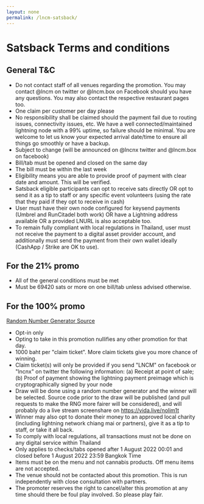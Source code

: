 ```yaml
---
layout: none
permalink: /lncm-satsback/
---
```


# Satsback Terms and conditions

## General T&C

- Do not contact staff of all venues regarding the promotion. You may contact @lncm on twitter or @lncm.box on Facebook should you have any questions. You may also contact the respective restaurant pages too.
- One claim per customer per day please
- No responsibility shall be claimed should the payment fail due to routing issues, connectivity issues, etc. We have a well connected/maintained lightning node with a 99% uptime, so failure should be minimal. You are welcome to let us know your expected arrival date/time to ensure all things go smoothly or have a backup.
- Subject to change (will be announced on @lncnx twitter and @lncm.box on facebook)
- Bill/tab must be opened and closed on the same day
- The bill must be within the last week
- Eligibility means you are able to provide proof of payment with clear date and amount. This will be verified.
- Satsback eligible participants can opt to receive sats directly OR opt to send it as a tip to staff or any specific event volunteers  (using the rate that they paid if they opt to receive in cash)
- User must have their own node configured for keysend payments (Umbrel and RunCitadel both work) OR have a Lightning address available OR a provided LNURL is also acceptable too.
- To remain fully compliant with local regulations in Thailand, user must not receive the payment to a digital asset provider account, and additionally must send the payment from their own wallet ideally (CashApp / Strike are OK to use).


## For the 21% promo

- All of the general conditions must be met
- Must be 69420 sats or more on one bill/tab unless advised otherwise.

## For the 100% promo

[Random Number Generator Source](https://gist.github.com/nolim1t/9ae47ed98c2b81c4eba60272cfbb1d40)

- Opt-in only
- Opting to take in this promotion nullifies any other promotion for that day.
- 1000 baht per "claim ticket". More claim tickets give you more chance of winning.
- Claim ticket(s) will only be provided if you send "LNCM" on facebook or "lncnx" on twitter the following information: (a) Receipt at point of sale; (b) Proof of payment showing the lightning payment preimage which is cryptographically signed by your node
- Draw will be done using a random number generator and the winner will be selected. Source code prior to the draw will be published (and pull requests to make the RNG more fairer will be considered), and will probably do a live stream screenshare on https://vida.live/nolim1t 
- Winner may also opt to donate their money to an approved local charity (including lightning network chiang mai or partners), give it as a tip to staff, or take it all back.
- To comply with local regulations, all transactions must not be done on any digital service within Thailand
- Only applies to checks/tabs opened after 1 August 2022 00:01 and closed before 1 August 2022 23:59 Bangkok Time
- Items must be on the menu and not cannabis products. Off menu items are not accepted.
- The venue should not be contacted about this promotion. This is run independently with close consultation with partners.
- The promoter reserves the right to cancel/alter this promotion at any time should there be foul play involved. So please play fair.




